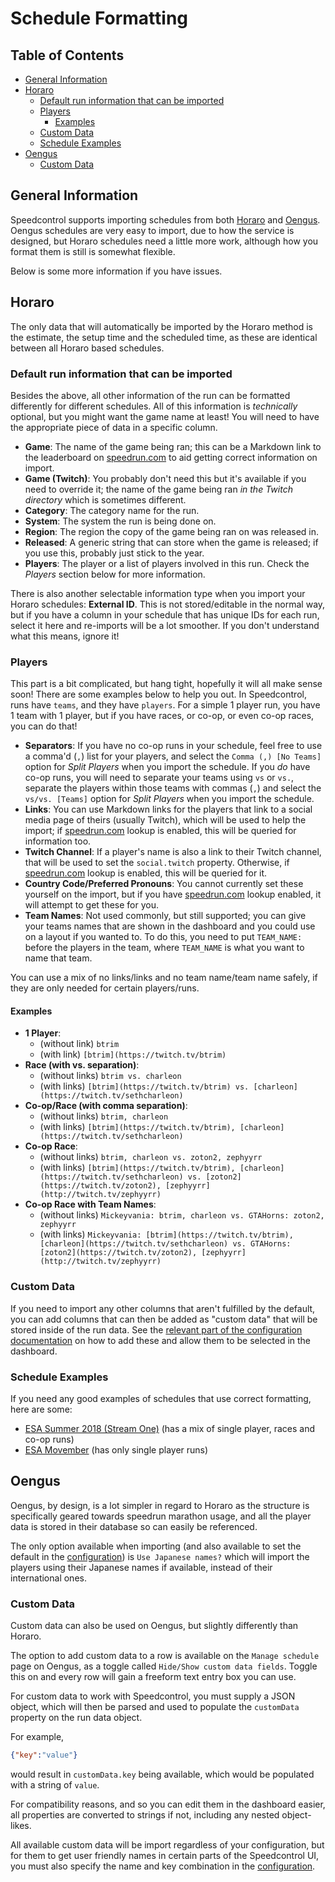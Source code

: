 # Schedule Formatting

## Table of Contents

- [General Information](#general-information)
- [Horaro](#horaro)
  - [Default run information that can be imported](#horaro-default-run-info)
  - [Players](#horaro-players)
    - [Examples](#horaro-players-examples)
  - [Custom Data](#horaro-custom-data)
  - [Schedule Examples](#horaro-schedule-examples)
- [Oengus](#oengus)
  - [Custom Data](#oengus-custom-data)


## General Information

Speedcontrol supports importing schedules from both [Horaro](https://horaro.org/) and [Oengus](https://oengus.io/). Oengus schedules are very easy to import, due to how the service is designed, but Horaro schedules need a little more work, although how you format them is still is somewhat flexible.

Below is some more information if you have issues.


## Horaro

The only data that will automatically be imported by the Horaro method is the estimate, the setup time and the scheduled time, as these are identical between all Horaro based schedules.

<a id="horaro-default-run-info"></a>
### Default run information that can be imported

Besides the above, all other information of the run can be formatted differently for different schedules. All of this information is *technically* optional, but you might want the game name at least! You will need to have the appropriate piece of data in a specific column.

- **Game**: The name of the game being ran; this can be a Markdown link to the leaderboard on [speedrun.com](https://www.speedrun.com) to aid getting correct information on import.
- **Game (Twitch)**: You probably don't need this but it's available if you need to override it; the name of the game being ran *in the Twitch directory* which is sometimes different.
- **Category**: The category name for the run.
- **System**: The system the run is being done on.
- **Region**: The region the copy of the game being ran on was released in.
- **Released**: A generic string that can store when the game is released; if you use this, probably just stick to the year.
- **Players**: The player or a list of players involved in this run. Check the *Players* section below for more information.

There is also another selectable information type when you import your Horaro schedules: **External ID**. This is not stored/editable in the normal way, but if you have a column in your schedule that has unique IDs for each run, select it here and re-imports will be a lot smoother. If you don't understand what this means, ignore it!

<a id="horaro-players"></a>
### Players

This part is a bit complicated, but hang tight, hopefully it will all make sense soon! There are some examples below to help you out. In Speedcontrol, runs have `teams`, and they have `players`. For a simple 1 player run, you have 1 team with 1 player, but if you have races, or co-op, or even co-op races, you can do that!

- **Separators**: If you have no co-op runs in your schedule, feel free to use a comma'd (`,`) list for your players, and select the `Comma (,) [No Teams]` option for *Split Players* when you import the schedule. If you *do* have co-op runs, you will need to separate your teams using `vs` or `vs.`, separate the players within those teams with commas (`,`) and select the `vs/vs. [Teams]` option for *Split Players* when you import the schedule.
- **Links**: You can use Markdown links for the players that link to a social media page of theirs (usually Twitch), which will be used to help the import; if [speedrun.com](https://www.speedrun.com) lookup is enabled, this will be queried for information too.
- **Twitch Channel**: If a player's name is also a link to their Twitch channel, that will be used to set the `social.twitch` property. Otherwise, if [speedrun.com](https://www.speedrun.com) lookup is enabled, this will be queried for it.
- **Country Code/Preferred Pronouns**: You cannot currently set these yourself on the import, but if you have [speedrun.com](https://www.speedrun.com) lookup enabled, it will attempt to get these for you.
- **Team Names**: Not used commonly, but still supported; you can give your teams names that are shown in the dashboard and you could use on a layout if you wanted to. To do this, you need to put `TEAM_NAME: ` before the players in the team, where `TEAM_NAME` is what you want to name that team.

You can use a mix of no links/links and no team name/team name safely, if they are only needed for certain players/runs.

<a id="horaro-players-examples"></a>
#### Examples

- **1 Player**:
  -  (without link) `btrim`
  -  (with link) `[btrim](https://twitch.tv/btrim)`
- **Race (with vs. separation)**:
  - (without links) `btrim vs. charleon`
  - (with links) `[btrim](https://twitch.tv/btrim) vs. [charleon](https://twitch.tv/sethcharleon)`
- **Co-op/Race (with comma separation)**:
  - (without links) `btrim, charleon`
  - (with links) `[btrim](https://twitch.tv/btrim), [charleon](https://twitch.tv/sethcharleon)`
- **Co-op Race**:
  - (without links) `btrim, charleon vs. zoton2, zephyyrr`
  - (with links) `[btrim](https://twitch.tv/btrim), [charleon](https://twitch.tv/sethcharleon) vs. [zoton2](https://twitch.tv/zoton2), [zephyyrr](http://twitch.tv/zephyyrr)`
- **Co-op Race with Team Names**: 
  - (without links) `Mickeyvania: btrim, charleon vs. GTAHorns: zoton2, zephyyrr`
  - (with links) `Mickeyvania: [btrim](https://twitch.tv/btrim), [charleon](https://twitch.tv/sethcharleon) vs. GTAHorns: [zoton2](https://twitch.tv/zoton2), [zephyyrr](http://twitch.tv/zephyyrr)`

<a id="horaro-custom-data"></a>
### Custom Data

If you need to import any other columns that aren't fulfilled by the default, you can add columns that can then be added as "custom data" that will be stored inside of the run data. See the [relevant part of the configuration documentation](Configuration.md#custom-data) on how to add these and allow them to be selected in the dashboard.

<a id="horaro-schedule-examples"></a>
### Schedule Examples

If you need any good examples of schedules that use correct formatting, here are some:
- [ESA Summer 2018 (Stream One)](https://horaro.org/esa/2018-one) (has a mix of single player, races and co-op runs)
- [ESA Movember](https://horaro.org/esa/2018-movember) (has only single player runs)


## Oengus

Oengus, by design, is a lot simpler in regard to Horaro as the structure is specifically geared towards speedrun marathon usage, and all the player data is stored in their database so can easily be referenced.

The only option available when importing (and also available to set the default in the [configuration](Configuration.md#oengus-schedule)) is `Use Japanese names?` which will import the players using their Japanese names if available, instead of their international ones.

<a id="oengus-custom-data"></a>
### Custom Data

Custom data can also be used on Oengus, but slightly differently than Horaro.

The option to add custom data to a row is available on the `Manage schedule` page on Oengus, as a toggle called `Hide/Show custom data fields`. Toggle this on and every row will gain a freeform text entry box you can use.

For custom data to work with Speedcontrol, you must supply a JSON object, which will then be parsed and used to populate the `customData` property on the run data object.

For example,
```json
{"key":"value"}
```
would result in `customData.key` being available, which would be populated with a string of `value`. 

For compatibility reasons, and so you can edit them in the dashboard easier, all properties are converted to strings if not, including any nested object-likes.

All available custom data will be import regardless of your configuration, but for them to get user friendly names in certain parts of the Speedcontrol UI, you must also specify the name and key combination in the [configuration](Configuration.md#custom-data).
